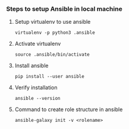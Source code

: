 ### Steps to setup Ansible in local machine

1. Setup virtualenv to use ansible

	`virtualenv -p python3 .ansible`

2. Activate virtualenv

	`source .ansible/bin/activate`

3. Install ansible 

	`pip install --user ansible`

4. Verify installation

	`ansible --version`

5. Command to create role structure in ansible

	`ansible-galaxy init -v <rolename>`
